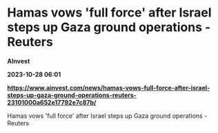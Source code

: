 # Hamas vows 'full force' after Israel steps up Gaza ground operations - Reuters
**AInvest**

**2023-10-28 06:01**

**https://www.ainvest.com/news/hamas-vows-full-force-after-israel-steps-up-gaza-ground-operations-reuters-23101000a652e17792e7c87b/**

Hamas vows 'full force' after Israel steps up Gaza ground operations - Reuters